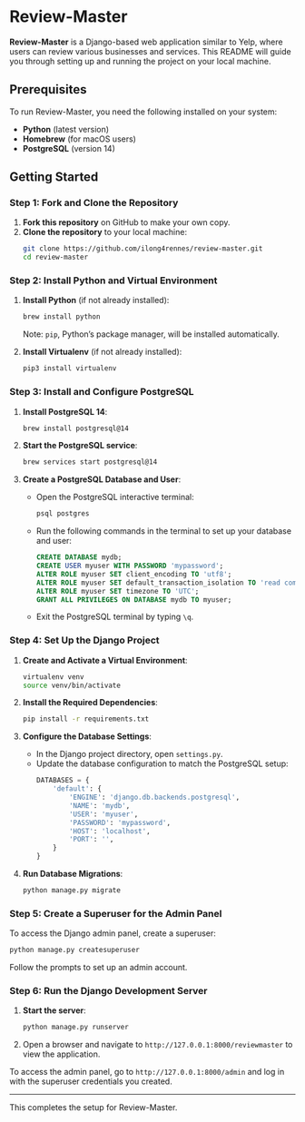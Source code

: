 # Review-Master

**Review-Master** is a Django-based web application similar to Yelp, where users can review various businesses and services. This README will guide you through setting up and running the project on your local machine.

## Prerequisites

To run Review-Master, you need the following installed on your system:

- **Python** (latest version)
- **Homebrew** (for macOS users)
- **PostgreSQL** (version 14)

## Getting Started

### Step 1: Fork and Clone the Repository

1. **Fork this repository** on GitHub to make your own copy.
2. **Clone the repository** to your local machine:
   ```bash
   git clone https://github.com/ilong4rennes/review-master.git
   cd review-master
   ```

### Step 2: Install Python and Virtual Environment

1. **Install Python** (if not already installed):
   ```bash
   brew install python
   ```

   Note: `pip`, Python’s package manager, will be installed automatically.

2. **Install Virtualenv** (if not already installed):
   ```bash
   pip3 install virtualenv
   ```

### Step 3: Install and Configure PostgreSQL

1. **Install PostgreSQL 14**:
   ```bash
   brew install postgresql@14
   ```

2. **Start the PostgreSQL service**:
   ```bash
   brew services start postgresql@14
   ```

3. **Create a PostgreSQL Database and User**:

   - Open the PostgreSQL interactive terminal:
     ```bash
     psql postgres
     ```

   - Run the following commands in the terminal to set up your database and user:
     ```sql
     CREATE DATABASE mydb;
     CREATE USER myuser WITH PASSWORD 'mypassword';
     ALTER ROLE myuser SET client_encoding TO 'utf8';
     ALTER ROLE myuser SET default_transaction_isolation TO 'read committed';
     ALTER ROLE myuser SET timezone TO 'UTC';
     GRANT ALL PRIVILEGES ON DATABASE mydb TO myuser;
     ```

   - Exit the PostgreSQL terminal by typing `\q`.

### Step 4: Set Up the Django Project

1. **Create and Activate a Virtual Environment**:
   ```bash
   virtualenv venv
   source venv/bin/activate
   ```

2. **Install the Required Dependencies**:
   ```bash
   pip install -r requirements.txt
   ```

3. **Configure the Database Settings**:
   - In the Django project directory, open `settings.py`.
   - Update the database configuration to match the PostgreSQL setup:
     ```python
     DATABASES = {
         'default': {
             'ENGINE': 'django.db.backends.postgresql',
             'NAME': 'mydb',
             'USER': 'myuser',
             'PASSWORD': 'mypassword',
             'HOST': 'localhost',
             'PORT': '',
         }
     }
     ```

4. **Run Database Migrations**:
   ```bash
   python manage.py migrate
   ```

### Step 5: Create a Superuser for the Admin Panel

To access the Django admin panel, create a superuser:

```bash
python manage.py createsuperuser
```

Follow the prompts to set up an admin account.

### Step 6: Run the Django Development Server

1. **Start the server**:
   ```bash
   python manage.py runserver
   ```

2. Open a browser and navigate to `http://127.0.0.1:8000/reviewmaster` to view the application.

To access the admin panel, go to `http://127.0.0.1:8000/admin` and log in with the superuser credentials you created.

---

This completes the setup for Review-Master.
